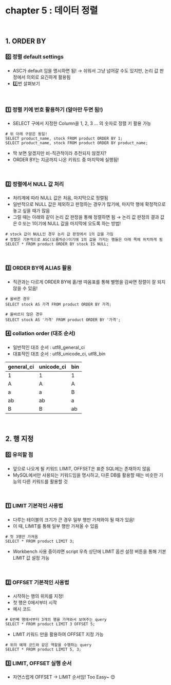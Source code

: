# chapter 5 : 데이터 정렬

<br>

## 1. ORDER BY
### 0️⃣ 정렬 default settings
- ASC가 default 임을 명시하면 됨! → 쉬워서 그냥 넘어갈 수도 있지만, 논리 값 판정에서 의외로 요긴하게 활용됨
- 2️⃣번 살펴보기

<br>

### 1️⃣ 정렬 키에 번호 활용하기 (알아만 두면 됨!)
- SELECT 구에서 지정한 Column을 1, 2, 3 ... 의 숫자로 정렬 키 활용 가능

```mysql
# 위 아래 구문은 동일!
SELECT product_name, stock FROM product ORDER BY 1;
SELECT product_name, stock FROM product ORDER BY product_name;
```

- 딱 보면 알겠지만 비-직관적이라 추천되지 않겠지?
- ORDER BY는 지금까지 나온 키워드 중 마지막에 실행됨!

<br>

### 2️⃣ 정렬에서 NULL 값 처리
- 처리계에 따라 NULL 값은 처음, 마지막으로 정렬됨
- 일반적으로 NULL 값은 제외하고 판정하는 경우가 많기에, 마지막 행에 확정적으로 놓고 싶을 때가 많음
- 그럴 때는 아래와 같이 논리 값 판정을 통해 정렬하면 됨 → 논리 값 판정의 결과 값은 0 또는 1이기에 NULL 값을 마지막에 오도록 하는 방법!

```mysql
# stock 값이 NULL인 경우 논리 값 판정에서 1의 값을 가짐
# 정렬은 기본적으로 ASC(오름차순)이기에 1의 값을 가지는 행들은 아래 쪽에 위치하게 됨
SELECT * FROM product ORDER BY stock IS NULL;
```

<br>

### 3️⃣ ORDER BY에 ALIAS 활용 
- 직관과는 다르게 ORDER BY에 홑/쌍 따옴표를 통해 별명을 감싸면 정렬이 잘 되지 않을 수 있음!

```mysql
# 올바른 경우
SELECT stock AS 가격 FROM product ORDER BY 가격;

# 올바르지 않은 경우
SELECT stock AS '가격' FROM product ORDER BY '가격';
```

### 4️⃣ collation order (대조 순서)
- 일반적인 대조 순서 : utf8_general_ci
- 대표적인 대조 순서 : utf8_unicode_ci, utf8_bin

|general_ci|unicode_ci|bin|
|:-|:-|:-|
|1|1|1|
|A|A|A|
|a|a|B|
|ab|ab|a|
|B|B|ab|

<br>

## 2. 행 지정
### 0️⃣ 유의할 점
- 앞으로 나오게 될 키워드 LIMIT, OFFSET은 표준 SQL에는 존재하지 않음
- MySQL에서만 사용되는 키워드임을 명시하고, 다른 DB를 활용할 때는 비슷한 기능의 다른 키워드를 활용할 것

<br>

### 1️⃣ LIMIT 기본적인 사용법
- 다루는 테이블의 크기가 큰 경우 일부 행만 가져와야 될 때가 있음!
- 이 때, LIMIT를 통해 일부 행만 가져올 수 있음

```mysql
# 첫 3행만 가져옴
SELECT * FROM product LIMIT 3;
```

- Workbench 사용 중이랴면 script 우측 상단에 LIMIT 옵션 설정 버튼을 통해 기본 LIMIT 값 설정 가능

<br>

### 2️⃣ OFFSET 기본적인 사용법
- 시작하는 행의 위치를 지정!
- 첫 행은 0에서부터 시작
- 예시 코드

```mysql
# 6번째 행에서부터 3개의 행을 가져와서 보여주는 query
SELECT * FROM product LIMIT 3 OFFSET 5;
```

- LIMIT 키워드 만을 활용하여 OFFSET 지정 가능

```mysql
# 위의 예제 코드와 같은 역할을 수행하는 query
SELECT * FROM product LIMIT 5, 3;
```

### 3️⃣ LIMIT, OFFSET 실행 순서
- 자연스럽게 OFFSET → LIMIT 순서임! Too Easy~ 😊

<br>